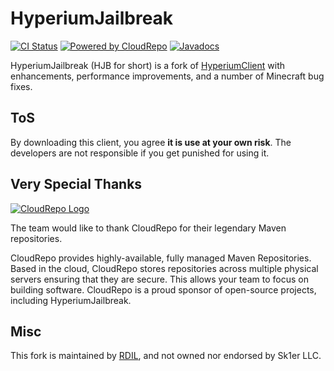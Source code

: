 # HyperiumJailbreak

[![CI Status](https://api.cirrus-ci.com/github/hyperiumjailbreak/client.svg?branch=master)](https://cirrus-ci.com/github/hyperiumjailbreak/client)
[![Powered by CloudRepo](https://img.shields.io/badge/powered%20by-CloudRepo-9cf.svg)](https://cloudrepo.io)
[![Javadocs](https://img.shields.io/badge/view-the%20javadocs-blueviolet)](https://jitpack.io/com/github/hyperiumjailbreak/client/master-SNAPSHOT/javadoc/)

HyperiumJailbreak (HJB for short) is a fork of [HyperiumClient](https://hyperium.cc) with enhancements, performance improvements, and a number of Minecraft bug fixes.

## ToS

By downloading this client, you agree **it is use at your own risk**.
The developers are not responsible if you get punished for using it.

## Very Special Thanks

[![CloudRepo Logo](https://www.cloudrepo.io/assets/img/logo/landscape/CloudRepo-Landscape-Brand-Blue.png)](https://cloudrepo.io)

The team would like to thank CloudRepo for their legendary Maven repositories.

CloudRepo provides highly-available, fully managed Maven Repositories. Based in the cloud, CloudRepo stores repositories across multiple physical servers ensuring that they are secure. This allows your team to focus on building software. CloudRepo is a proud sponsor of open-source projects, including HyperiumJailbreak.

## Misc

This fork is maintained by [RDIL](https://rdil.rocks), and not owned nor endorsed by Sk1er LLC.
